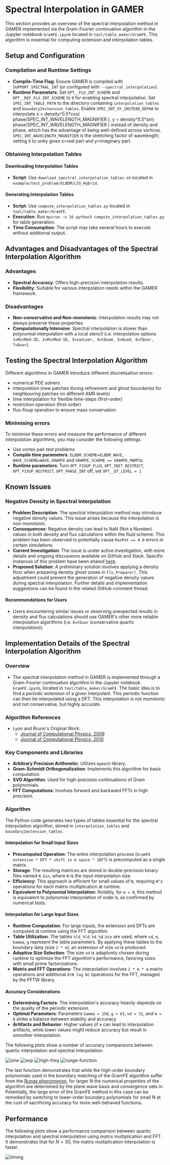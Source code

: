 # Spectral Interpolation in GAMER
This section provides an overview of the spectral interpolation method in GAMER implemented via the Gram-Fourier continuation algorithm in the Jupyter notebook `GramFE.ipynb` located in `tool/table_maker/GramFE`. This algorithm is essential for computing extension and interpolation tables.

## Setup and Configuration

### Compilation and Runtime Settings
- **Compile-Time Flag**: Ensure GAMER is compiled with `SUPPORT_SPECTRAL_INT` (or configured with `--spectral_interpolation`).
- **Runtime Parameters**: Set `OPT__FLU_INT_SCHEME` and `OPT__REF_FLU_INT_SCHEME` to `8` for enabling spectral interpolation. Set `SPEC_INT_TABLE_PATH` to the directory containing `interpolation_tables` and `boundary2extension_tables`. Enable `SPEC_INT_XY_INSTEAD_DEPHA` to interpolate x = density^0.5\*cos( phase/SPEC_INT_WAVELENGTH_MAGNIFIER ), y = density^0.5\*sin( phase/SPEC_INT_WAVELENGTH_MAGNIFIER ) instead of density and phase, which has the advantage of being well-defined across vortices. `SPEC_INT_WAVELENGTH_MAGNIFIER` is the stretching factor of wavelength; setting it to unity gives x=real part and y=imaginary part.

### Obtaining Interpolation Tables

#### Downloading Interpolation Tables

- **Script**: Use `download_spectral_interpolation_tables.sh` located in `example/test_problem/ELBDM/LSS_Hybrid`.

#### Generating Interpolation Tables

- **Script**: Use `compute_interpolation_tables.py` located in `tool/table_maker/GramFE`.
- **Execution**: Run `mpirun -n 16 python3 compute_interpolation_tables.py` for table generation.
- **Time Consumption**: The script may take several hours to execute without additional output.

## Advantages and Disadvantages of the Spectral Interpolation Algorithm

### Advantages
- **Spectral Accuracy**: Offers high-precision interpolation results.
- **Flexibility**: Suitable for various interpolation needs within the GAMER framework.

### Disadvantages
- **Non-conservative and Non-monotonic**: Interpolation results may not always preserve these properties.
- **Computationally Intensive**: Spectral interpolation is slower than polynomial interpolation with a local stencil (i.e. interpolation options `1=MinMod-3D, 2=MinMod-1D, 3=vanLeer, 4=CQuad, 5=Quad, 6=CQuar, 7=Quar`).

## Testing the Spectral Interpolation Algorithm
Different algorithms in GAMER introduce different discretisation errors:
- numerical PDE solvers
- interpolation (new patches during refinement and ghost boundaries for neighbouring patches on different AMR levels)
- time interpolation for flexible time-steps (first-order)
- restriction operation (first-order)
- flux-fixup operation to ensure mass conservation

### Minimising errors

To minimise these errors and measure the performance of different interpolation algorithms, you may consider the following settings
- Use vortex pair test problems
- **Compile time parameters**: `ELBDM_SCHEME=ELBDM_WAVE`, `WAVE_SCHEME=WAVE_GRAMFE` and `GRAMFE_SCHEME == GRAMFE_MAMTUL`
- **Runtime parameters**: Turn `OPT_FIXUP_FLUX`, `OPT_INIT_RESTRICT`, `OPT_FIXUP_RESTRICT`, `OPT_PHASE_INT` off, set `OPT__DT_LEVEL = 1`

## Known Issues

### Negative Density in Spectral Interpolation

- **Problem Description**: The spectral interpolation method may introduce negative density values. This issue arises because the interpolation is non-monotonic.
- **Consequences**: Negative density can lead to NaN (Not a Number) values in both density and flux calculations within the fluid scheme. This problem has been observed to potentially cause `MaxPot == 0.0` errors in certain simulations.
- **Current Investigation**: The issue is under active investigation, with more details and ongoing discussions available on GitHub and Slack. Specific instances of this problem have been shared [here](https://calab-ntu.slack.com/archives/C02JV33GF5Y/p1693032184198239).
- **Proposed Solution**: A preliminary solution involves applying a density floor when preparing density ghost zones in `Flu_Prepare()`. This adjustment could prevent the generation of negative density values during spectral interpolation. Further details and implementation suggestions can be found in the related GitHub comment thread.

#### Recommendations for Users

- Users encountering similar issues or observing unexpected results in density and flux calculations should use GAMER's other more reliable interpolation algorithms (i.e. `6=CQuar` (conservative quartic interpolation)).


## Implementation Details of the Spectral Interpolation Algorithm

### Overview
- The spectral interpolation method in GAMER is implemented through a Gram-Fourier continuation algorithm in the Jupyter notebook `GramFE.ipynb`, located in `tool/table_maker/GramFE`. The basic idea is to find a periodic extension of a given interpolant. This periodic function can then be interpolated using a DFT. This interpolation is not monotonic and not conservative, but highly accurate.
### Algorithm References
- Lyon and Bruno's Original Work:
  - [Journal of Computational Physics, 2009](https://doi.org/10.1016/j.jcp.2009.11.020)
  - [Journal of Computational Physics, 2010](https://doi.org/10.1016/j.jcp.2010.01.006)

### Key Components and Libraries
- **Arbitrary Precision Arithmetic**: Utilizes `mpmath` library.
- **Gram-Schmidt Orthogonalization**: Implements this algorithm for basis computation.
- **SVD Algorithm**: Used for high-precision continuations of Gram polynomials.
- **FFT Computations**: Involves forward and backward FFTs in high precision.
### Algorithm

The Python code generates two types of tables essential for the spectral interpolation algorithm, stored in `interpolation_tables` and `boundary2extension_tables`.

#### Interpolation for Small Input Sizes
- **Precomputed Operation**: The entire interpolation process (`GramFE extension * DFT * shift in k space * IDFT`) is precomputed as a single matrix.
- **Storage**: The resulting matrices are stored in double-precision binary files named `N.bin`, where `N` is the input interpolation size.
- **Efficiency**: This approach is efficient for small values of `N`, requiring `N^2` operations for each matrix multiplication at runtime.
- **Equivalent to Polynomial Interpolation**: Notably, for `m = N`, this method is equivalent to polynomial interpolation of order `N`, as confirmed by numerical tests.

#### Interpolation for Large Input Sizes
- **Runtime Computation**: For large inputs, the extension and DFTs are computed at runtime using the FFT algorithm.
- **Table Utilization**: The tables `%ld_%ld_%d_%d.bin` are used, where `nd`, `m`, `Gamma`, `g` represent the table parameters. By applying these tables to the boundary data (size `2 * m`), an extension of size `nd` is produced.
- **Adaptive Size Selection**: The size `nd` is adaptively chosen during runtime to optimize the FFT algorithm's performance, favoring sizes with small prime factorizations.
- **Matrix and FFT Operations**: The interpolation involves `2 * m * m` matrix operations and additional `O(N log N)` operations for the FFT, managed by the FFTW library.

#### Accuracy Considerations
- **Determining Factors**: The interpolation's accuracy heavily depends on the quality of the periodic extension.
- **Optimal Parameters**: Parameters `Gamma = 150`, `g = 63`, `nd = 32`, and `m = 8` strike a balance between stability and accuracy.
- **Artifacts and Behavior**: Higher values of `m` can lead to interpolation artifacts, while lower values might reduce accuracy but result in smoother interpolation.

The following plots show a number of accuracy comparisons between quartic interpolation and spectral interpolation:

![sine](https://github.com/hyschive/gamer-fork/assets/6187378/34e2f303-916b-443a-8e18-097adfbe32ff)
![exp](https://github.com/hyschive/gamer-fork/assets/6187378/09ec67cb-3362-479c-a901-d212011fcc24)
![high-freq](https://github.com/hyschive/gamer-fork/assets/6187378/374cf84f-4dc1-4a09-86f8-47b31c23b05c)
![runge-function](https://github.com/gamer-project/gamer/assets/6187378/837c1519-1a5b-4425-95f5-8d8f4f9f599b)

The last function demonstrates that while the high-order boundary polynomials used in the boundary matching of the GramFE algorithm suffer from the [Runge phenomenon](https://en.wikipedia.org/wiki/Runge%27s_phenomenon), for larger N the numerical properties of the algorithm are determined by the plane wave basis and convergence sets in.
Potentially, the large error of the GramFE method in this case can be remedied by switching to lower-order boundary polynomials for small N at the cost of sacrificing accuracy for more well-behaved functions.



## Performance
The following plots show a performance comparison between quartic interpolation and spectral interpolation using matrix multiplication and FFT. It demonstrates that for $N < 30$, the matrix multiplication interpolation is faster.

![timing](https://github.com/hyschive/gamer-fork/assets/6187378/1e2f5ecc-8003-45ac-9886-47bb1811ea31)

